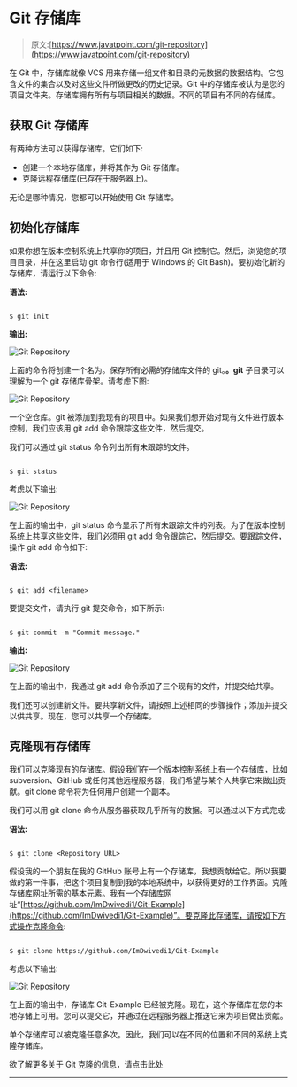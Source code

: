 # Git 存储库

> 原文:[https://www.javatpoint.com/git-repository](https://www.javatpoint.com/git-repository)

在 Git 中，存储库就像 VCS 用来存储一组文件和目录的元数据的数据结构。它包含文件的集合以及对这些文件所做更改的历史记录。Git 中的存储库被认为是您的项目文件夹。存储库拥有所有与项目相关的数据。不同的项目有不同的存储库。

## 获取 Git 存储库

有两种方法可以获得存储库。它们如下:

*   创建一个本地存储库，并将其作为 Git 存储库。
*   克隆远程存储库(已存在于服务器上)。

无论是哪种情况，您都可以开始使用 Git 存储库。

## 初始化存储库

如果你想在版本控制系统上共享你的项目，并且用 Git 控制它。然后，浏览您的项目目录，并在这里启动 git 命令行(适用于 Windows 的 Git Bash)。要初始化新的存储库，请运行以下命令:

**语法:**

```

$ git init

```

**输出:**

![Git Repository](../Images/2762fd6f484d2efdbf5a1ff383dc8af9.png)

上面的命令将创建一个名为。保存所有必需的存储库文件的 git。**。git** 子目录可以理解为一个 git 存储库骨架。请考虑下图:

![Git Repository](../Images/27f03f8f64c47ff793baaf19849290f6.png)

一个空仓库。git 被添加到我现有的项目中。如果我们想开始对现有文件进行版本控制，我们应该用 git add 命令跟踪这些文件，然后提交。

我们可以通过 git status 命令列出所有未跟踪的文件。

```

$ git status

```

考虑以下输出:

![Git Repository](../Images/b6b9890dafc1ba47a5501a5136272af8.png)

在上面的输出中，git status 命令显示了所有未跟踪文件的列表。为了在版本控制系统上共享这些文件，我们必须用 git add 命令跟踪它，然后提交。要跟踪文件，操作 git add 命令如下:

**语法:**

```

$ git add <filename>

```

要提交文件，请执行 git 提交命令，如下所示:

```

$ git commit -m "Commit message."

```

**输出:**

![Git Repository](../Images/4b8820ac374f375c5f8d393bba60e6c6.png)

在上面的输出中，我通过 git add 命令添加了三个现有的文件，并提交给共享。

我们还可以创建新文件。要共享新文件，请按照上述相同的步骤操作；添加并提交以供共享。现在，您可以共享一个存储库。

## 克隆现有存储库

我们可以克隆现有的存储库。假设我们在一个版本控制系统上有一个存储库，比如 subversion、GitHub 或任何其他远程服务器，我们希望与某个人共享它来做出贡献。git clone 命令将为任何用户创建一个副本。

我们可以用 git clone 命令从服务器获取几乎所有的数据。可以通过以下方式完成:

**语法:**

```

$ git clone <Repository URL>

```

假设我的一个朋友在我的 GitHub 账号上有一个存储库，我想贡献给它。所以我要做的第一件事，把这个项目复制到我的本地系统中，以获得更好的工作界面。克隆存储库网址所需的基本元素。我有一个存储库网址“[https://github.com/ImDwivedi1/Git-Example](https://github.com/ImDwivedi1/Git-Example)”。要克隆此存储库，请按如下方式操作克隆命令:

```

$ git clone https://github.com/ImDwivedi1/Git-Example

```

考虑以下输出:

![Git Repository](../Images/42be7d6deeb5c2887888a6b4d15dd048.png)

在上面的输出中，存储库 Git-Example 已经被克隆。现在，这个存储库在您的本地存储上可用。您可以提交它，并通过在远程服务器上推送它来为项目做出贡献。

单个存储库可以被克隆任意多次。因此，我们可以在不同的位置和不同的系统上克隆存储库。

欲了解更多关于 Git 克隆的信息，请点击此处

* * *